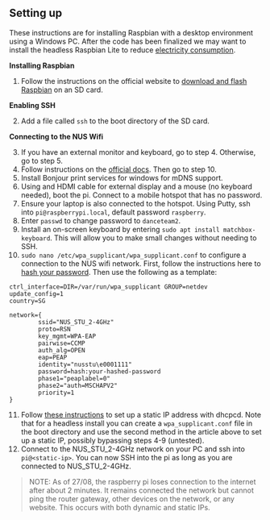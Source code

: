 ## Setting up
These instructions are for installing Raspbian with a desktop environment using a Windows PC. After the code has been finalized we may want to install the headless Raspbian Lite to reduce [electricity consumption](https://raspberrypi.stackexchange.com/a/39933).

**Installing Raspbian**
1. Follow the instructions on the official website to [download and flash Raspbian](https://www.raspberrypi.org/documentation/installation/installing-images/) on an SD card.

**Enabling SSH**

2. Add a file called `ssh` to the boot directory of the SD card.

**Connecting to the NUS Wifi**

3. If you have an external monitor and keyboard, go to step 4. Otherwise, go to step 5.
4. Follow instructions on the [official docs](https://projects.raspberrypi.org/en/projects/raspberry-pi-getting-started/4). Then go to step 10.
5. Install Bonjour print services for windows for mDNS support. 
6. Using and HDMI cable for external display and a mouse (no keyboard needed), boot the pi. Connect to a mobile hotspot that has no password.
7. Ensure your laptop is also connected to the hotspot. Using Putty, ssh into `pi@raspberrypi.local`, default password `raspberry`.
8. Enter `passwd` to change password to `danceteam2`.
9. Install an on-screen keyboard by entering `sudo apt install matchbox-keyboard`. This will allow you to make small changes without needing to SSH.
10. `sudo nano /etc/wpa_supplicant/wpa_supplicant.conf` to configure a connection to the NUS wifi network. First, follow the instructions here to [hash your password](https://unix.stackexchange.com/questions/447979/tu-berlin-eduroam-how-to-get-wireless-lan-working-with-wpa-supplicant-conf-and). Then use the following as a template:
```
ctrl_interface=DIR=/var/run/wpa_supplicant GROUP=netdev
update_config=1
country=SG

network={
        ssid="NUS_STU_2-4GHz"
        proto=RSN
        key_mgmt=WPA-EAP
        pairwise=CCMP
        auth_alg=OPEN
        eap=PEAP
        identity="nusstu\e0001111"
        password=hash:your-hashed-password
        phase1="peaplabel=0"
        phase2="auth=MSCHAPV2"
        priority=1
}
```
11. Follow [these instructions](https://raspberrypi.stackexchange.com/questions/37920/how-do-i-set-up-networking-wifi-static-ip-address/74428#74428) to set up a static IP address with dhcpcd.
Note that for a headless install you can create a `wpa_supplicant.conf` file in the boot directory and use the second method in the article above to set up a static IP, possibly bypassing steps 4-9 (untested).
12. Connect to the NUS_STU_2-4GHz network on your PC and ssh into `pi@<static-ip>`. You can now SSH into the pi as long as you are connected to NUS_STU_2-4GHz.

> NOTE: As of 27/08, the raspberry pi loses connection to the internet after about 2 minutes. It remains connected the network but cannot ping the router gateway, other devices on the network, or any website. This occurs with both dynamic and static IPs.
